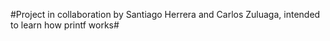 #Project in collaboration by Santiago Herrera and Carlos Zuluaga, intended to learn how printf works#
